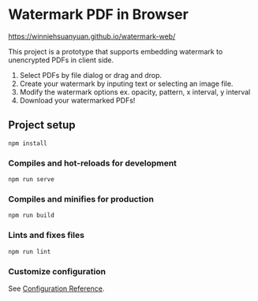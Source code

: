 # Watermark PDF in Browser
https://winniehsuanyuan.github.io/watermark-web/

This project is a prototype that supports embedding watermark to unencrypted PDFs in client side.

1. Select PDFs by file dialog or drag and drop.
2. Create your watermark by inputing text or selecting an image file.
3. Modify the watermark options ex. opacity, pattern, x interval, y interval
4. Download your watermarked PDFs!

## Project setup

```
npm install
```

### Compiles and hot-reloads for development

```
npm run serve
```

### Compiles and minifies for production

```
npm run build
```

### Lints and fixes files

```
npm run lint
```

### Customize configuration

See [Configuration Reference](https://cli.vuejs.org/config/).
